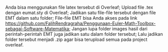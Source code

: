 Anda bisa menggunakan file latex tersebut di Overleaf;
Upload file .tex dengan eumat.sty di Overleaf;
Jadikan satu file-file tersebut dengan file EMT dalam satu folder;
File-file EMT bisa Anda akses pada link https://github.com/FalihRendragraha/Penggunaan-Euler-Math-Toolbox-sebagai-Software-Matematika;
Jangan lupa folder images hasil dari perintah-perintah EMT juga jadikan satu dalam folder tersebut;
Lalu jadikan folder tersebut menjadi .zip agar bisa terupload semua pada project overleaf.

